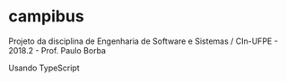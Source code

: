 # campibus
Projeto da disciplina de Engenharia de Software e Sistemas / CIn-UFPE - 2018.2 - Prof. Paulo Borba

Usando TypeScript
